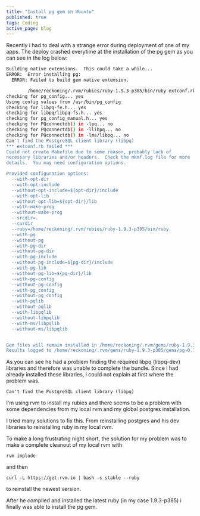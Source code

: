 ```yaml
---
title: "Install pg gem on Ubuntu"
published: true
tags: Coding
active_page: blog
---
```

Recently i had to deal with a strange error during deployment of one of my apps. The deploy crashed everytime at the installation of the pg gem as you can see in the log below:

``` sh
Building native extensions.  This could take a while...
ERROR:  Error installing pg:
  ERROR: Failed to build gem native extension.

        /home/reckoning/.rvm/rubies/ruby-1.9.3-p385/bin/ruby extconf.rb
checking for pg_config... yes
Using config values from /usr/bin/pg_config
checking for libpq-fe.h... yes
checking for libpq/libpq-fs.h... yes
checking for pg_config_manual.h... yes
checking for PQconnectdb() in -lpq... no
checking for PQconnectdb() in -llibpq... no
checking for PQconnectdb() in -lms/libpq... no
Can't find the PostgreSQL client library (libpq)
*** extconf.rb failed ***
Could not create Makefile due to some reason, probably lack of
necessary libraries and/or headers.  Check the mkmf.log file for more
details.  You may need configuration options.

Provided configuration options:
  --with-opt-dir
  --with-opt-include
  --without-opt-include=${opt-dir}/include
  --with-opt-lib
  --without-opt-lib=${opt-dir}/lib
  --with-make-prog
  --without-make-prog
  --srcdir=.
  --curdir
  --ruby=/home/reckoning/.rvm/rubies/ruby-1.9.3-p385/bin/ruby
  --with-pg
  --without-pg
  --with-pg-dir
  --without-pg-dir
  --with-pg-include
  --without-pg-include=${pg-dir}/include
  --with-pg-lib
  --without-pg-lib=${pg-dir}/lib
  --with-pg-config
  --without-pg-config
  --with-pg_config
  --without-pg_config
  --with-pqlib
  --without-pqlib
  --with-libpqlib
  --without-libpqlib
  --with-ms/libpqlib
  --without-ms/libpqlib


Gem files will remain installed in /home/reckoning/.rvm/gems/ruby-1.9.3-p385/gems/pg-0.14.1 for inspection.
Results logged to /home/reckoning/.rvm/gems/ruby-1.9.3-p385/gems/pg-0.14.1/ext/gem_make.out
```

As you can see he had a problem finding the required libpq (libpq-dev) libraries and therefore was unable to complete the bundle. Since i had already installed these libraries, i could not explain at first where the problem was.

```
Can't find the PostgreSQL client library (libpq)
```

I'm using rvm to install my rubies and there seems to be a problem with some dependencies from my local rvm and my global postgres installation.

I tried many solutions to fix this. From reinstalling postgres and his dev libraries to reinstalling ruby in my local rvm.

To make a long frustrating night short, the solution for my problem was to make a complete cleanout of my local rvm with

```
rvm implode
```

and then

```
curl -L https://get.rvm.io | bash -s stable --ruby
```

to reinstall the newest version.

After he compiled and installed the latest ruby (in my case 1.9.3-p385) i finally was able to install the pg gem.
